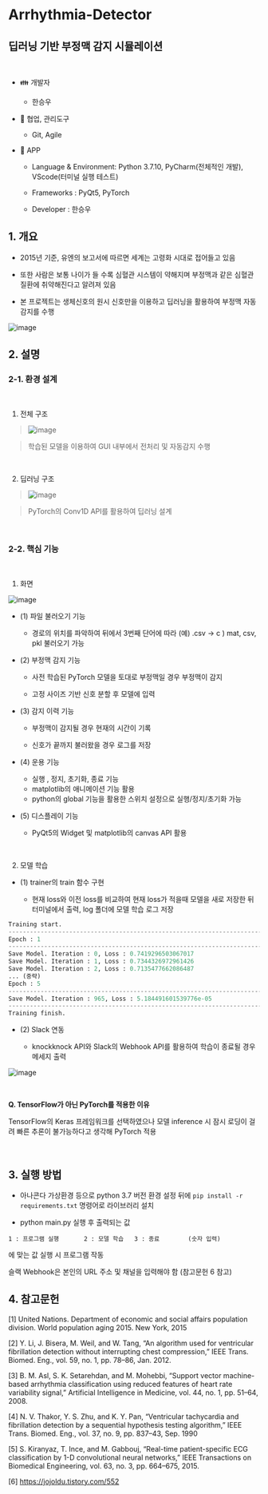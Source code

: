 # Arrhythmia-Detector

## 딥러닝 기반 부정맥 감지 시뮬레이션

<br>

- 👪 개발자
    - 한승우

- 📌 협업, 관리도구
    - Git, Agile

- 📱 APP
    - Language & Environment: Python 3.7.10, PyCharm(전체적인 개발), VScode(터미널 실행 테스트)

    - Frameworks : PyQt5, PyTorch

    - Developer : 한승우


## 1. 개요

- 2015년 기준, 유엔의 보고서에 따르면 세계는 고령화 시대로 접어들고 있음
- 또한 사람은 보통 나이가 들 수록 심혈관 시스템이 약해지며 부정맥과 같은 심혈관 질환에 취약해진다고 알려져 있음

- 본 프로젝트는 생체신호의 원시 신호만을 이용하고 딥러닝을 활용하여 부정맥 자동감지를 수행

![image](https://user-images.githubusercontent.com/38157496/118226098-44bf2f00-b4c1-11eb-8137-b26af09451d2.png)

## 2. 설명

### 2-1. 환경 설계

<br>

1. 전체 구조

> ![image](https://user-images.githubusercontent.com/38157496/101754340-fcb56e00-3b16-11eb-8a86-13edd155fc72.png)

> 학습된 모델을 이용하여 GUI 내부에서 전처리 및 자동감지 수행

<br>

2. 딥러닝 구조

> ![image](https://user-images.githubusercontent.com/38157496/118346119-4433a080-b574-11eb-878b-b095468f6407.png)

> PyTorch의 Conv1D API를 활용하여 딥러닝 설계

<br>

### 2-2. 핵심 기능

<br>

1. 화면

![image](https://user-images.githubusercontent.com/38157496/118346535-46e3c500-b577-11eb-92af-76721fc43ebc.png)

- (1) 파일 불러오기 기능

    - 경로의 위치를 파악하여 뒤에서 3번째 단어에 따라 (예) .csv -> c ) mat, csv, pkl 불러오기 가능

- (2) 부정맥 감지 기능

    - 사전 학습된 PyTorch 모델을 토대로 부정맥일 경우 부정맥이 감지

    - 고정 사이즈 기반 신호 분할 후 모델에 입력

- (3) 감지 이력 기능

    - 부정맥이 감지될 경우 현재의 시간이 기록

    - 신호가 끝까지 불러왔을 경우 로그를 저장

- (4) 운용 기능
    - 실행 , 정지, 초기화, 종료 기능
    - matplotlib의 애니메이션 기능 활용
    - python의 global 기능을 활용한 스위치 설정으로 실행/정지/초기화 가능

- (5) 디스플레이 기능
    - PyQt5의 Widget 및 matplotlib의 canvas API 활용

<br>

2. 모델 학습

- (1) trainer의 train 함수 구현

    - 현재 loss와 이전 loss를 비교하여 현재 loss가 적을때 모델을 새로 저장한 뒤 터미널에서 출력, log 폴더에 모델 학습 로그 저장

```python
Training start.
----------------------------------------------------------------------------------------------------
Epoch : 1
----------------------------------------------------------------------------------------------------
Save Model. Iteration : 0, Loss : 0.7419296503067017
Save Model. Iteration : 1, Loss : 0.7344326972961426
Save Model. Iteration : 2, Loss : 0.7135477662086487
... (중략)
Epoch : 5
----------------------------------------------------------------------------------------------------
Save Model. Iteration : 965, Loss : 5.184491601539776e-05
----------------------------------------------------------------------------------------------------
Training finish.
```

- (2) Slack 연동

    - knockknock API와 Slack의 Webhook API를 활용하여
    학습이 종료될 경우 메세지 출력

![image](https://user-images.githubusercontent.com/38157496/118346298-67ab1b00-b575-11eb-9bb8-45fa7cdebde3.png)

<br>

**Q. TensorFlow가 아닌 PyTorch를 적용한 이유**

TensorFlow의 Keras 프레임워크를 선택하였으나 모델 inference 시 잠시 로딩이 걸려 빠른 추론이 불가능하다고 생각해 PyTorch 적용

<br>

## 3. 실행 방법

- 아나콘다 가상환경 등으로 python 3.7 버전 환경 설정 뒤에 ```pip install -r requirements.txt``` 명령어로 라이브러리 설치

- python main.py 실행 후 출력되는 값
```
1 : 프로그램 실행       2 : 모델 학습   3 : 종료        (숫자 입력)
```
에 맞는 값 실행 시 프로그램 작동

슬랙 Webhook은 본인의 URL 주소 및 채널을 입력해야 함 (참고문헌 6 참고)

## 4. 참고문헌

[1] United Nations. Department of economic and social affairs population division. World population aging 2015. New York, 2015

[2] Y. Li, J. Bisera, M. Weil, and W. Tang, “An algorithm used for ventricular fibrillation detection without interrupting chest compression,” IEEE Trans. Biomed. Eng., vol. 59, no. 1, pp. 78–86, Jan. 2012.

[3] B. M. Asl, S. K. Setarehdan, and M. Mohebbi, “Support vector machine-based arrhythmia classification using reduced features of heart rate variability signal,” Artificial Intelligence in Medicine, vol. 44, no. 1, pp. 51–64, 2008.

[4] N. V. Thakor, Y. S. Zhu, and K. Y. Pan, “Ventricular tachycardia and fibrillation detection by a sequential hypothesis testing algorithm,” IEEE Trans. Biomed. Eng., vol. 37, no. 9, pp. 837–43, Sep. 1990

[5] S. Kiranyaz, T. Ince, and M. Gabbouj, “Real-time patient-specific ECG classification by 1-D convolutional neural networks,” IEEE Transactions
on Biomedical Engineering, vol. 63, no. 3, pp. 664–675, 2015.

[6] https://jojoldu.tistory.com/552
